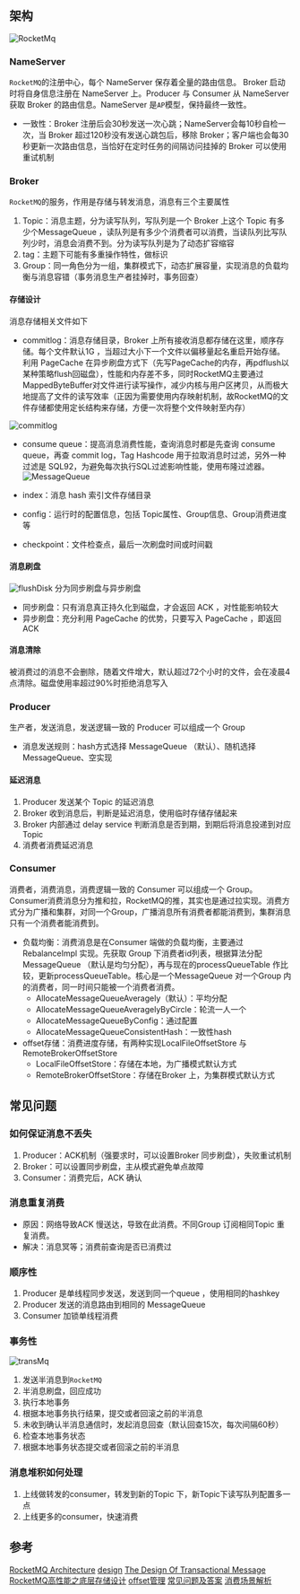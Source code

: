 ## 架构
![RocketMq](RocketMq.png)

### NameServer
`RocketMQ`的注册中心，每个 NameServer 保存着全量的路由信息。 Broker 启动时将自身信息注册在 NameServer 上。Producer 与 Consumer 从 NameServer 获取 Broker 的路由信息。NameServer 是`AP`模型，保持最终一致性。
- 一致性：Broker 注册后会30秒发送一次心跳；NameServer会每10秒自检一次，当 Broker 超过120秒没有发送心跳包后，移除 Broker；客户端也会每30秒更新一次路由信息，当恰好在定时任务的间隔访问挂掉的 Broker 可以使用重试机制

### Broker
`RocketMQ`的服务，作用是存储与转发消息，消息有三个主要属性
1. Topic：消息主题，分为读写队列，写队列是一个 Broker 上这个 Topic 有多少个MessageQueue ，读队列是有多少个消费者可以消费，当读队列比写队列少时，消息会消费不到。分为读写队列是为了动态扩容缩容
2. tag：主题下可能有多重操作特性，做标识
3. Group：同一角色分为一组，集群模式下，动态扩展容量，实现消息的负载均衡与消息容错（事务消息生产者挂掉时，事务回查）

#### 存储设计
消息存储相关文件如下

- commitlog：消息存储目录，Broker 上所有接收消息都存储在这里，顺序存储。每个文件默认1G ，当超过大小下一个文件以偏移量起名重启开始存储。利用 PageCache 在异步刷盘方式下（先写PageCache的内存，再pdflush以某种策略flush回磁盘），性能和内存差不多，同时RocketMQ主要通过MappedByteBuffer对文件进行读写操作，减少内核与用户区拷贝，从而极大地提高了文件的读写效率（正因为需要使用内存映射机制，故RocketMQ的文件存储都使用定长结构来存储，方便一次将整个文件映射至内存）

![commitlog](commitlog.png)

- consume queue：提高消息消费性能，查询消息时都是先查询 consume queue，再查 commit log，Tag Hashcode 用于拉取消息时过滤，另外一种过滤是 SQL92，为避免每次执行SQL过滤影响性能，使用布隆过滤器。
![MessageQueue](MessageQueue.png)

- index：消息 hash 索引文件存储目录
- config：运行时的配置信息，包括 Topic属性、Group信息、Group消费进度等
- checkpoint：文件检查点，最后一次刷盘时间或时间戳

#### 消息刷盘
![flushDisk](flushDisk.png)
分为同步刷盘与异步刷盘
- 同步刷盘：只有消息真正持久化到磁盘，才会返回 ACK ，对性能影响较大
- 异步刷盘：充分利用 PageCache 的优势，只要写入 PageCache ，即返回 ACK

#### 消息清除
被消费过的消息不会删除，随着文件增大，默认超过72个小时的文件，会在凌晨4点清除。磁盘使用率超过90%时拒绝消息写入

### Producer
生产者，发送消息，发送逻辑一致的 Producer 可以组成一个 Group
- 消息发送规则：hash方式选择 MessageQueue （默认）、随机选择 MessageQueue、空实现

#### 延迟消息
1. Producer 发送某个 Topic 的延迟消息
2. Broker 收到消息后，判断是延迟消息，使用临时存储存储起来
3. Broker 内部通过 delay service 判断消息是否到期，到期后将消息投递到对应 Topic
4. 消费者消费延迟消息

### Consumer
消费者，消费消息，消费逻辑一致的 Consumer 可以组成一个 Group。Consumer消费消息分为推和拉，RocketMQ的推，其实也是通过拉实现。消费方式分为广播和集群，对同一个Group，广播消息所有消费者都能消费到，集群消息只有一个消费者能消费到。

- 负载均衡：消费消息是在Consumer 端做的负载均衡，主要通过 RebalanceImpl 实现。先获取 Group 下消费者id列表，根据算法分配 MessageQueue （默认是均匀分配），再与现在的processQueueTable 作比较，更新processQueueTable。核心是一个MessageQueue 对一个Group 内的消费者，同一时间只能被一个消费者消费。
  - AllocateMessageQueueAveragely（默认）：平均分配
  - AllocateMessageQueueAveragelyByCircle：轮流一人一个
  - AllocateMessageQueueByConfig：通过配置
  - AllocateMessageQueueConsistentHash：一致性hash
- offset存储：消费进度存储，有两种实现LocalFileOffsetStore 与RemoteBrokerOffsetStore
  - LocalFileOffsetStore：存储在本地，为广播模式默认方式
  - RemoteBrokerOffsetStore：存储在Broker 上，为集群模式默认方式

## 常见问题
### 如何保证消息不丢失
1. Producer：ACK机制（强要求时，可以设置Broker 同步刷盘），失败重试机制
2. Broker：可以设置同步刷盘，主从模式避免单点故障
3. Consumer：消费完后，ACK 确认

### 消息重复消费
- 原因：网络导致ACK 慢送达，导致在此消费。不同Group 订阅相同Topic 重复消费。
- 解决：消息冥等；消费前查询是否已消费过
### 顺序性
1. Producer 是单线程同步发送，发送到同一个queue ，使用相同的hashkey
2. Producer 发送的消息路由到相同的 MessageQueue
3. Consumer 加锁单线程消费
### 事务性
![transMq](transMq.png)
1. 发送半消息到`RocketMQ`
2. 半消息刷盘，回应成功
3. 执行本地事务
4. 根据本地事务执行结果，提交或者回滚之前的半消息
5. 未收到确认半消息通信时，发起消息回查（默认回查15次，每次间隔60秒）
6. 检查本地事务状态
7. 根据本地事务状态提交或者回滚之前的半消息

### 消息堆积如何处理
1. 上线做转发的consumer，转发到新的Topic 下，新Topic下读写队列配置多一点
2. 上线更多的consumer，快速消费

## 参考
[RocketMQ Architecture](http://rocketmq.apache.org/docs/rmq-arc/)
[design](https://github.com/apache/rocketmq/blob/master/docs/cn/design.md)
[The Design Of Transactional Message](http://rocketmq.apache.org/rocketmq/the-design-of-transactional-message/)
[RocketMQ高性能之底层存储设计](https://my.oschina.net/wangen2009/blog/3012710)
[offset管理](https://www.jianshu.com/p/b4970f59a8b1)
[常见问题及答案](https://www.cnblogs.com/javazhiyin/p/13327925.html)
[消费场景解析](https://www.jianshu.com/p/d369f0b8168c)